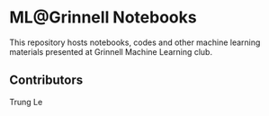 # ML@Grinnell Notebooks

This repository hosts notebooks, codes and other machine learning materials presented at Grinnell Machine Learning club.

## Contributors
Trung Le